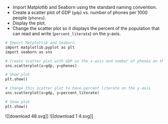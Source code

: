 - Import Matplotlib and Seaborn using the standard naming convention.
- Create a scatter plot of GDP (`gdp`) vs. number of phones per 1000 people (`phones`).
- Display the plot.
- Change the scatter plot so it displays the percent of the population that can read and write (`percent_literate`) on the y-axis.
```Python
# Import Matplotlib and Seaborn
import matplotlib.pyplot as plt
import seaborn as sns

# Create scatter plot with GDP on the x-axis and number of phones on the y-axis
sns.scatterplot(x=gdp, y=phones)

# Show plot
plt.show()

# Change this scatter plot to have percent literate on the y-axis
sns.scatterplot(x=gdp, y=percent_literate)

# Show plot
plt.show()
```
![[download 48.svg]]
![[download 1 4.svg]]
